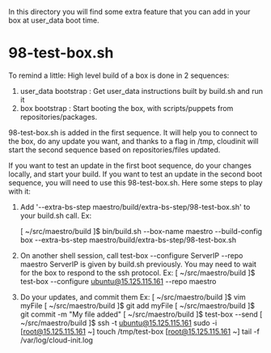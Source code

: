 In this directory you will find some extra feature that you can add in your box at user_data boot time.

98-test-box.sh
==============
To remind a little: High level build of a box is done in 2 sequences:
  
  1. user_data bootstrap : Get user_data instructions built by build.sh and run it
  2. box bootstrap       : Start booting the box, with scripts/puppets from repositories/packages.
  
98-test-box.sh is added in the first sequence. It will help you to connect to the box, do any update you want, and thanks to a flag in /tmp, cloudinit will start the second sequence based on repositories/files updated.

If you want to test an update in the first boot sequence, do your changes locally, and start your build.
If you want to test an update in the second boot sequence, you will need to use this 98-test-box.sh. Here some steps to play with it:

1. Add '--extra-bs-step maestro/build/extra-bs-step/98-test-box.sh' to your build.sh call.
   Ex: 

    [ ~/src/maestro/build ]$ bin/build.sh --box-name maestro --build-config box --extra-bs-step maestro/build/extra-bs-step/98-test-box.sh

2. On another shell session, call test-box --configure ServerIP --repo maestro
   ServerIP is given by build.sh previously. You may need to wait for the box to respond to the ssh protocol.
   Ex:
    [ ~/src/maestro/build ]$ test-box --configure ubuntu@15.125.115.161 --repo maestro

3. Do your updates, and commit them
   Ex:
    [ ~/src/maestro/build ]$ vim myFile
    [ ~/src/maestro/build ]$ git add myFile
    [ ~/src/maestro/build ]$ git commit -m "My file added"
    [ ~/src/maestro/build ]$ test-box --send
    [ ~/src/maestro/build ]$ ssh -t ubuntu@15.125.115.161 sudo -i
    [root@15.125.115.161 ~] touch /tmp/test-box
    [root@15.125.115.161 ~] tail -f /var/log/cloud-init.log

